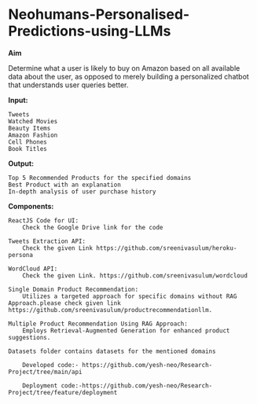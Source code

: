 # Neohumans-Personalised-Predictions-using-LLMs

**Aim**

Determine what a user is likely to buy on Amazon based on all available data about the user, as opposed to merely building a personalized chatbot that understands user queries better.

**Input:**

    Tweets
    Watched Movies
    Beauty Items
    Amazon Fashion
    Cell Phones
    Book Titles

**Output:**

    Top 5 Recommended Products for the specified domains
    Best Product with an explanation
    In-depth analysis of user purchase history

**Components:**

    ReactJS Code for UI:
        Check the Google Drive link for the code

    Tweets Extraction API:
        Check the given Link https://github.com/sreenivasulum/heroku-persona

    WordCloud API:
        Check the given Link. https://github.com/sreenivasulum/wordcloud

    Single Domain Product Recommendation:
        Utilizes a targeted approach for specific domains without RAG Approach.please check given link https://github.com/sreenivasulum/productrecommendationllm.

    Multiple Product Recommendation Using RAG Approach:
        Employs Retrieval-Augmented Generation for enhanced product suggestions.

    Datasets folder contains datasets for the mentioned domains

        Developed code:- https://github.com/yesh-neo/Research-Project/tree/main/api
        
        Deployment code:-https://github.com/yesh-neo/Research-Project/tree/feature/deployment



